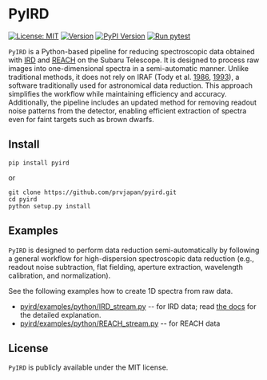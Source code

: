 PyIRD
===========
[![License: MIT](https://img.shields.io/badge/License-MIT-yellow.svg)](https://github.com/prvjapan/pyird/blob/develop/LICENSE)
[![Version](https://img.shields.io/badge/version-v1.0.0-blue?logo=github)](https://github.com/prvjapan/pyird/releases/tag/v1.0.0)
[![PyPI Version](https://img.shields.io/pypi/v/pyird)](https://pypi.org/project/pyird/)
[![Run pytest](https://github.com/prvjapan/pyird/actions/workflows/main.yml/badge.svg)](https://github.com/prvjapan/pyird/actions/workflows/main.yml)

`PyIRD` is a Python-based pipeline for reducing spectroscopic data obtained with [IRD](https://ird.mtk.nao.ac.jp/IRDpub/index_tmp.html) and [REACH](https://secondearths.sakura.ne.jp/reach/) on the Subaru Telescope. 
It is designed to process raw images into one-dimensional spectra in a semi-automatic manner. 
Unlike traditional methods, it does not rely on IRAF (Tody et al. [1986](https://ui.adsabs.harvard.edu/abs/1986SPIE..627..733T/abstract), [1993](https://ui.adsabs.harvard.edu/abs/1993ASPC...52..173T/abstract)), a software traditionally used for astronomical data reduction. This approach simplifies the workflow while maintaining efficiency and accuracy.
Additionally, the pipeline includes an updated method for removing readout noise patterns from the detector, enabling efficient extraction of spectra even for faint targets such as brown dwarfs.


Install
------------------

```
pip install pyird
```

or

```
git clone https://github.com/prvjapan/pyird.git
cd pyird
python setup.py install
```

Examples
------------------

`PyIRD` is designed to perform data reduction semi-automatically by following a general workflow for high-dispersion spectroscopic data reduction (e.g., readout noise subtraction, flat fielding, aperture extraction, wavelength calibration, and normalization).

See the following examples how to create 1D spectra from raw data.
- [pyird/examples/python/IRD_stream.py](https://github.com/prvjapan/pyird/blob/master/examples/python/IRD_stream.py) -- for IRD data; read [the docs](https://secondearths.sakura.ne.jp/pyird/tutorials/IRD_stream.html) for the detailed explanation.
- [pyird/examples/python/REACH_stream.py](https://github.com/prvjapan/pyird/blob/master/examples/python/REACH_stream.py) -- for REACH data


License
------------------------------
`PyIRD` is publicly available under the MIT license.
